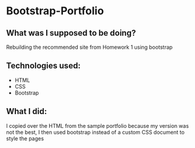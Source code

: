 # Bootstrap-Portfolio
## What was I supposed to be doing?
Rebuilding the recommended site from Homework 1 using bootstrap

## Technologies used:
* HTML
* CSS
* Bootstrap

## What I did:
I copied over the HTML from the sample portfolio because my version was not the best, I then used bootstrap instead of a custom CSS document to style the pages
